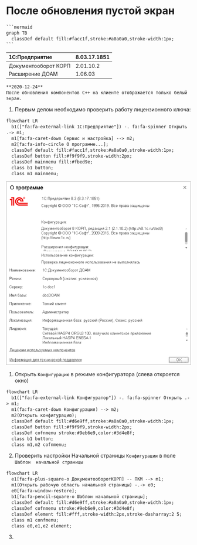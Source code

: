 # После обновления пустой экран

    ```mermaid
    graph TB
      classDef default fill:#facc1f,stroke:#a0a0a0,stroke-width:1px;
    ```

|1C:Предприятие|8.03.17.1851
|:--- |:--- 
|Документооборот КОРП|2.01.10.2
|Расширение ДОАМ|1.06.03

``` danger
**2020-12-24**  
После обновления компонентов C++ на клиенте отображается только белый экран.
```

1. Первым делом необходимо проверить работу лицензионного ключа:
``` mermaid
flowchart LR
  b1(["fa:fa-external-link 1С:Предприятие"]) -. fa:fa-spinner Открыть .-> m1;
  m1[fa:fa-caret-down Сервис и настройка] --> m2;
  m2[fa:fa-info-circle О программе...];
  classDef default fill:#facc1f,stroke:#a0a0a0,stroke-width:1px;
  classDef button fill:#f9f9f9,stroke-width:2px;
  classDef mainmenu fill:#fbed9e;
  class b1 button;
  class m1 mainmenu;
```
![about](images/about.png)

1. Открыть `Конфигурацию` в режиме конфигуратора (слева откроется окно)
``` mermaid
flowchart LR
  b1(["fa:fa-external-link Конфигуратор"]) -. fa:fa-spinner Открыть .-> m1;
  m1(fa:fa-caret-down Конфигурация) --> m2;
  m2(Открыть конфигурацию);
  classDef default fill:#d6e9ff,stroke:#a0a0a0,stroke-width:1px;
  classDef button fill:#f9f9f9,stroke-width:2px;
  classDef cofnmenu stroke:#9eb6e9,color:#3d4e8f;
  class b1 button;
  class m1,m2 cofnmenu;
```
2. Проверить настройки Начальной страницы `Конфигурации` в поле `Шаблон 
начальной страницы`
``` mermaid
flowchart LR
  e1[fa:fa-plus-square-o ДокументооборотКОРП] -- ПКМ --> m1;
  m1(Открыть рабочую область начальной страницы) -.-> e0;
  e0[fa:fa-window-restore];
  b1[fa:fa-pencil-square-o Шаблон начальной страницы];
  classDef default fill:#d6e9ff,stroke:#a0a0a0,stroke-width:1px;
  classDef cofnmenu stroke:#9eb6e9,color:#3d4e8f;
  classDef element fill:#fff,stroke-width:2px,stroke-dasharray:2 5;
  class m1 confmenu;
  class e0,e1,e2 element;
```
3. 
